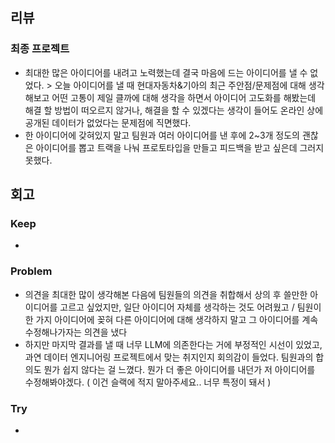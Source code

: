 ## 리뷰

### 최종 프로젝트
- 최대한 많은 아이디어를 내려고 노력했는데 결국 마음에 드는 아이디어를 낼 수 없었다. > 오늘 아이디어를 낼 때 현대자동차&기아의 최근 주안점/문제점에 대해 생각해보고 어떤 고통이 제일 클까에 대해 생각을 하면서 아이디어 고도화를 해봤는데 해결 할 방법이 떠오르지 않거나, 해결을 할 수 있겠다는 생각이 들어도 온라인 상에 공개된 데이터가 없었다는 문제점에 직면했다.
- 한 아이디어에 갖혀있지 말고 팀원과 여러 아이디어를 낸 후에 2~3개 정도의 괜찮은 아이디어를 뽑고 트랙을 나눠 프로토타입을 만들고 피드백을 받고 싶은데 그러지 못했다.

## 회고
  
### Keep
- 

### Problem
- 의견을 최대한 많이 생각해본 다음에 팀원들의 의견을 취합해서 상의 후 쓸만한 아이디어를 고르고 싶었지만, 일단 아이디어 자체를 생각하는 것도 어려웠고 / 팀원이 한 가지 아이디어에 꽂혀 다른 아이디어에 대해 생각하지 말고 그 아이디어를 계속 수정해나가자는 의견을 냈다
- 하지만 마지막 결과를 낼 때 너무 LLM에 의존한다는 거에 부정적인 시선이 있었고, 과연 데이터 엔지니어링 프로젝트에서 맞는 취지인지 회의감이 들었다. 팀원과의 합의도 뭔가 쉽지 않다는 걸 느꼈다. 뭔가 더 좋은 아이디어를 내던가 저 아이디어를 수정해봐야겠다. ( 이건 슬랙에 적지 말아주세요.. 너무 특정이 돼서 )

### Try
- 

